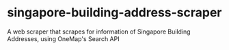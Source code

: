 # singapore-building-address-scraper

A web scraper that scrapes for information of Singapore Building Addresses, using OneMap's Search API
